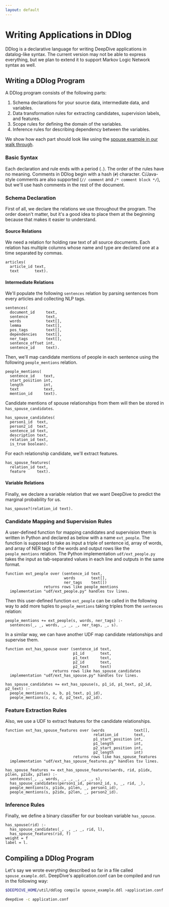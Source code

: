 ```yaml
---
layout: default
---
```


# Writing Applications in DDlog

DDlog is a declarative language for writing DeepDive applications in datalog-like syntax.
The current version may not be able to express everything, but we plan to extend it to support Markov Logic Network syntax as well.

## Writing a DDlog Program

A DDlog program consists of the following parts:

1. Schema declarations for your source data, intermediate data, and variables.
2. Data transformation rules for extracting candidates, supervision labels, and features.
3. Scope rules for defining the domain of the variables.
4. Inference rules for describing dependency between the variables.

We show how each part should look like using the [spouse example in our walk through](walkthrough/walkthrough.html).

### Basic Syntax

Each declaration and rule ends with a period (`.`).
The order of the rules have no meaning.
Comments in DDlog begin with a hash (`#`) character.
C/Java-style comments are also supported (`// comment` and `/* comment block */`), but we'll use hash comments in the rest of the document.

### Schema Declaration

First of all, we declare the relations we use throughout the program.
The order doesn't matter, but it's a good idea to place them at the beginning because that makes it easier to understand.

#### Source Relations
We need a relation for holding raw text of all source documents.
Each relation has multiple columns whose name and type are declared one at a time separated by commas.

```
articles(
  article_id text,
  text       text).
```

#### Intermediate Relations
We'll populate the following `sentences` relation by parsing sentences from every articles and collecting NLP tags.

```
sentences(
  document_id     text,
  sentence        text,
  words           text[],
  lemma           text[],
  pos_tags        text[],
  dependencies    text[],
  ner_tags        text[],
  sentence_offset int,
  sentence_id     text).
```

Then, we'll map candidate mentions of people in each sentence using the following `people_mentions` relation.

```
people_mentions(
  sentence_id    text,
  start_position int,
  length         int,
  text           text,
  mention_id     text).
```

Candidate mentions of spouse relationships from them will then be stored in `has_spouse_candidates`.

```
has_spouse_candidates(
  person1_id  text,
  person2_id  text,
  sentence_id text,
  description text,
  relation_id text,
  is_true boolean).
```

For each relationship candidate, we'll extract features.

```
has_spouse_features(
  relation_id text,
  feature     text).
```

#### Variable Relations
Finally, we declare a variable relation that we want DeepDive to predict the marginal probability for us.

```
has_spouse?(relation_id text).
```

### Candidate Mapping and Supervision Rules
A user-defined function for mapping candidates and supervision them is written in Python and declared as below with a name `ext_people`.
The function is supposed to take as input a triple of sentence id, array of words, and array of NER tags of the words and output rows like the `people_mentions` relation.
The Python implementation `udf/ext_people.py` takes the input as tab-separated values in each line and  outputs in the same format.

```
function ext_people over (sentence_id text,
                          words       text[],
                          ner_tags    text[])
                 returns rows like people_mentions
  implementation "udf/ext_people.py" handles tsv lines.
```

Then this user-defined function `ext_people` can be called in the following way to add more tuples to `people_mentions` taking triples from the `sentences` relation:

```
people_mentions += ext_people(s, words, ner_tags) :-
  sentences(_, _, words, _, _, _, ner_tags, _, s).
```

In a similar way, we can have another UDF map candidate relationships and supervise them.

```
function ext_has_spouse over (sentence_id text,
                              p1_id       text,
                              p1_text     text,
                              p2_id       text,
                              p2_text     text)
                     returns rows like has_spouse_candidates
  implementation "udf/ext_has_spouse.py" handles tsv lines.

has_spouse_candidates += ext_has_spouse(s, p1_id, p1_text, p2_id, p2_text) :-
  people_mentions(s, a, b, p1_text, p1_id),
  people_mentions(s, c, d, p2_text, p2_id).
```

### Feature Extraction Rules
Also, we use a UDF to extract features for the candidate relationships.

```
function ext_has_spouse_features over (words             text[],
                                       relation_id       text,
                                       p1_start_position int,
                                       p1_length         int,
                                       p2_start_position int,
                                       p2_length         int)
                              returns rows like has_spouse_features
  implementation "udf/ext_has_spouse_features.py" handles tsv lines.

has_spouse_features += ext_has_spouse_features(words, rid, p1idx, p1len, p2idx, p2len) :-
  sentences(_, _, words, _, _, _, _, _, s),
  has_spouse_candidates(person1_id, person2_id, s, _, rid, _),
  people_mentions(s, p1idx, p1len, _, person1_id),
  people_mentions(s, p2idx, p2len, _, person2_id).
```


### Inference Rules
Finally, we define a binary classifier for our boolean variable `has_spouse`.

```
has_spouse(rid) :-
  has_spouse_candidates(_, _, _, _, rid, l),
  has_spouse_features(rid, f)
weight = f
label = l.
```


## Compiling a DDlog Program
Let's say we wrote everything described so far in a file called `spouse_example.ddl`.
DeepDive's application.conf can be compiled and run in the following way:

```bash
$DEEPDIVE_HOME/util/ddlog compile spouse_example.ddl >application.conf

deepdive -c application.conf
```
